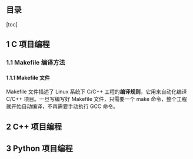 ## 目录

[toc]

## 1 C 项目编程

### 1.1 Makefile 编译方法

#### 1.1.1 Makefile 文件

Makefile 文件描述了 Linux 系统下 C/C++ 工程的**编译规则**，它用来自动化编译 C/C++ 项目。一旦写编写好 Makefile 文件，只需要一个 make 命令，整个工程就开始自动编译，不再需要手动执行 GCC 命令。

## 2 C++ 项目编程

## 3 Python 项目编程

